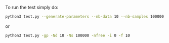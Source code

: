 To run the test simply do:
```bash
python3 test.py --generate-parameters --nb-data 10 --nb-samples 100000 --noise-free --initial-data 0 --final-data 10
```
or
```bash
python3 test.py -gp -Nd 10 -Ns 100000 -nfree -i 0 -f 10
```
